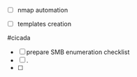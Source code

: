 - [ ] nmap automation
- [ ] templates creation


#cicada
- [ ] prepare SMB enumeration checklist
- [ ] .
- [ ] 